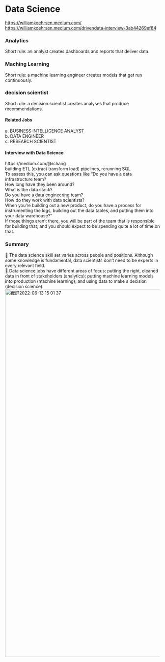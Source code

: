 # Data Science
https://williamkoehrsen.medium.com/
<br>
https://williamkoehrsen.medium.com/drivendata-interview-3ab44269ef84

<h3>Analytics</h3>
Short rule: an analyst creates dashboards and reports that deliver data.
<h3>Maching Learning</h3>
Short rule: a machine learning engineer creates models that get run continuously.
<h3>decision scientist</h3>
Short rule: a decision scientist creates analyses that produce recommendations.
<h4>Related Jobs</h4>
a. BUSINESS INTELLIGENCE ANALYST<br>
b. DATA ENGINEER<br>
c. RESEARCH SCIENTIST<br>
<h4>Interview with Data Science</h4>
https://medium.com/@rchang <br>
building ETL (extract transform load) pipelines, rerunning SQL <br>
To assess this, you can ask questions like “Do you have a data infrastructure team? <br>
How long have they been around? <br> What is the data stack?  <br>Do you have a data engineering team? <br>
How do they work with data scientists? <br> When you’re building out a new
product, do you have a process for instrumenting the logs, building out the data
tables, and putting them into your data warehouse?”  <br>
If those things aren’t there, you
will be part of the team that is responsible for building that, and you should expect to
be spending quite a lot of time on that. <br>
<h3>Summary</h3>
 The data science skill set varies across people and positions. Although some
knowledge is fundamental, data scientists don’t need to be experts in every relevant field.<br>
 Data science jobs have different areas of focus: putting the right, cleaned data in
front of stakeholders (analytics); putting machine learning models into production (machine learning); and using data to make a decision (decision science).
<br>
<img width="1197" alt="截屏2022-06-13 15 01 37" src="https://user-images.githubusercontent.com/37787934/173297717-7b55f852-6eb6-4e71-968d-da4562002c88.png">

